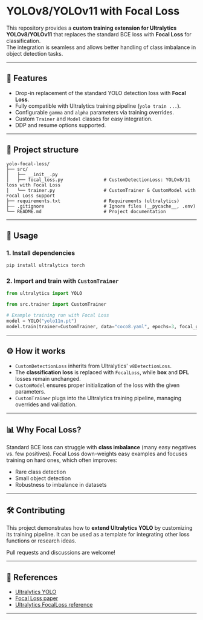 # YOLOv8/YOLOv11 with Focal Loss

This repository provides a **custom training extension for Ultralytics YOLOv8/YOLOv11** that replaces the standard BCE
loss with **Focal Loss** for classification.  
The integration is seamless and allows better handling of class imbalance in object detection tasks.

---

## 📌 Features

- Drop-in replacement of the standard YOLO detection loss with **Focal Loss**.
- Fully compatible with Ultralytics training pipeline (`yolo train ...`).
- Configurable `gamma` and `alpha` parameters via training overrides.
- Custom `Trainer` and `Model` classes for easy integration.
- DDP and resume options supported.

---

## 📂 Project structure

```
yolo-focal-loss/
├── src/
│   ├── __init__.py                 
│   ├── focal_loss.py               # CustomDetectionLoss: YOLOv8/11 loss with Focal Loss
│   └── trainer.py                  # CustomTrainer & CustomModel with Focal Loss support
├── requirements.txt                # Requirements (ultralytics)
├── .gitignore                      # Ignore files (__pycache__, .env)
└── README.md                       # Project documentation
```

---

## 🚀 Usage

### 1. Install dependencies

```bash
pip install ultralytics torch
````

### 2. Import and train with `CustomTrainer`

```python
from ultralytics import YOLO

from src.trainer import CustomTrainer

# Example training run with Focal Loss
model = YOLO("yolo11n.pt")
model.train(trainer=CustomTrainer, data="coco8.yaml", epochs=3, focal_gamma=1.5, focal_alpha=0.75)
```

---

## ⚙️ How it works

* `CustomDetectionLoss` inherits from Ultralytics' `v8DetectionLoss`.
* The **classification loss** is replaced with `FocalLoss`, while **box** and **DFL** losses remain unchanged.
* `CustomModel` ensures proper initialization of the loss with the given parameters.
* `CustomTrainer` plugs into the Ultralytics training pipeline, managing overrides and validation.

---

## 📊 Why Focal Loss?

Standard BCE loss can struggle with **class imbalance** (many easy negatives vs. few positives).
Focal Loss down-weights easy examples and focuses training on hard ones, which often improves:

* Rare class detection
* Small object detection
* Robustness to imbalance in datasets

---

## 🛠 Contributing

This project demonstrates how to **extend Ultralytics YOLO** by customizing its training pipeline.
It can be used as a template for integrating other loss functions or research ideas.

Pull requests and discussions are welcome!

---

## 📜 References

* [Ultralytics YOLO](https://github.com/ultralytics/ultralytics)
* [Focal Loss paper](https://arxiv.org/abs/1708.02002)
* [Ultralytics FocalLoss reference](https://docs.ultralytics.com/reference/utils/loss/#ultralytics.utils.loss.FocalLoss)

---
